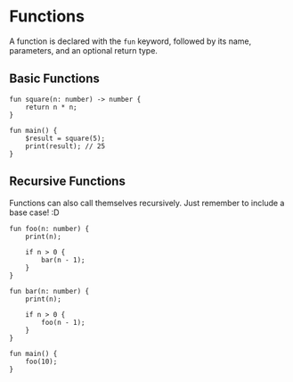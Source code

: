 # Functions

A function is declared with the `fun` keyword, followed by its name, parameters, and an optional return type.

## Basic Functions

```kaori
fun square(n: number) -> number {
    return n * n;
}

fun main() {
    $result = square(5);
    print(result); // 25
}
```

## Recursive Functions

Functions can also call themselves recursively. Just remember to include a base case! :D

```kaori
fun foo(n: number) {
    print(n);

    if n > 0 {
        bar(n - 1);
    }
}

fun bar(n: number) {
    print(n);

    if n > 0 {
        foo(n - 1);
    }
}

fun main() {
    foo(10);
}
```
